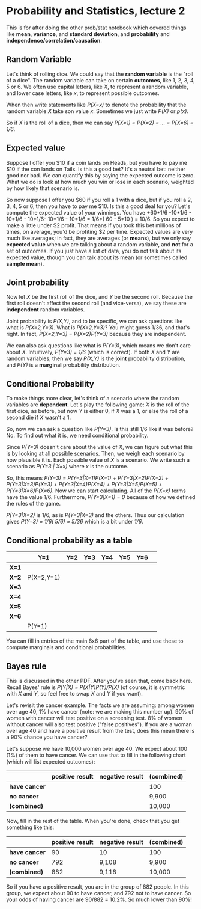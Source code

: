 # Probability and Statistics, lecture 2
This is for after doing the other prob/stat notebook which covered things like **mean**, **variance**, and **standard deviation**, and **probability** and **independence/correlation/causation**.

## Random Variable
Let's think of rolling dice.  We could say that the **random variable** is the "roll of a dice". The random variable can take on certain **outcomes**, like 1, 2, 3, 4, 5 or 6.  We often use capital letters, like *X*, to represent a random variable, and lower case letters, like *x*, to represent possible outcomes.

When then write statements like *P(X=x)* to denote the probability that the random variable *X* take son value *x*.  Sometimes we just write *P(X)* or *p(x)*.

So if *X* is the roll of a dice, then we can say *P(X=1) = P(X=2) = ... = P(X=6) = 1/6*.

## Expected value
Suppose I offer you $10 if a coin lands on Heads, but you have to pay me $10 if the con lands on Tails. Is this a good bet?  It's a neutral bet: neither good nor bad. We can quantify this by saying the expected outcome is zero.  What we do is look at how much you win or lose in each scenario, weighted by how likely that scenario is.

So now suppose I offer you $60 if you roll a 1 with a dice, but if you roll a 2, 3, 4, 5 or 6, then you have to pay me $10.  Is this a good deal for you?  Let's compute the expected value of your winnings.  You have +60\*1/6 -10\*1/6 - 10\*1/6 - 10\*1/6- 10\*1/6 - 10\*1/6 = 1/6\*( 60 - 5\*10 ) = 10/6. So you expect to make a little under $2 profit. That means if you took this bet millions of times, on average, you'd be profiting $2 per time.  Expected values are very much like averages; in fact, they are averages (or **means**), but we only say **expected value** when we are talking about a random variable, and **not** for a set of outcomes. If you just have a list of data, you do not talk about its expected value, though you can talk about its mean (or sometimes called **sample mean**).

## Joint probability
Now let *X* be the first roll of the dice, and *Y* be the second roll. Because the first roll doesn't affect the second roll (and vice-versa), we say these are **independent** random variables.

Joint probability is *P(X,Y)*, and to be specific, we can ask questions like what is *P(X=2,Y=3)*.  What is *P(X=2,Y=3)*? You might guess 1/36, and that's right. In fact, *P(X=2,Y=3) = P(X=2)P(Y=3)* because they are independent.

We can also ask questions like what is *P(Y=3)*, which means we don't care about *X*. Intuitively, *P(Y=3) = 1/6* (which is correct).  If both *X* and *Y* are random variables, then we say *P(X,Y)* is the **joint** probability distribution, and *P(Y)* is a **marginal** probability distribution.

## Conditional Probability
To make things more clear, let's think of a scenario where the random variables are **dependent**. Let's play the following game: *X* is the roll of the first dice, as before, but now *Y* is either 0, if *X* was a 1, or else the roll of a second die if *X* wasn't a 1.

So, now we can ask a question like *P(Y=3)*.  Is this still 1/6 like it was before?  No. To find out what it is, we need conditional probability.

Since *P(Y=3)* doesn't care about the value of *X*, we can figure out what this is by looking at all possible scenarios. Then, we weigh each scenario by how plausible it is.  Each possible value of *X* is a scenario. We write such a scenario as *P(Y=3 | X=x)* where *x* is the outcome.

So, this means *P(Y=3) = P(Y=3|X=1)P(X=1) + P(Y=3|X=2)P(X=2) + P(Y=3|X=3)P(X=3) + P(Y=3|X=4)P(X=4) + P(Y=3|X=5)P(X=5) + P(Y=3|X=6)P(X=6)*.  Now we can start calculating.  All of the *P(X=x)* terms have the value 1/6. Furthermore, *P(Y=3|X=1) = 0* because of how we defined the rules of the game.

*P(Y=3|X=2)* is 1/6, as is *P(Y=3|X=3)* and the others.  Thus our calculation gives
*P(Y=3) = 1/6( 5/6) = 5/36* which is a bit under *1/6*.

## Conditional probability as a table

|      | Y=1  | Y=2 | Y=3 | Y=4 | Y=5 | Y=6 | |
| --- | --- | --- | --- | --- | --- | --- |--- |
| **X=1**  |
| **X=2**  | P(X=2,Y=1)
| **X=3**  |
| **X=4**  |
| **X=5**  |
| **X=6**  |
|   | P(Y=1)  |

You can fill in entries of the main 6x6 part of the table, and use these to compute marginals and conditional probabilities.

## Bayes rule
This is discussed in the other PDF. After you've seen that, come back here. Recall Bayes' rule is
*P(Y|X) = P(X|Y)P(Y)/P(X)* (of course, it is symmetric with *X* and *Y*, so feel free to swap *X* and *Y* if you want).

Let's revisit the cancer example. The facts we are assuming: among women over age 40, 1% have cancer (note: we are making this number up).  90% of women with cancer will test positive on a screening test. 8% of women without cancer will also test positive ("false positives").  If you are a woman over age 40 and have a positive result from the test, does this mean there is a 90% chance you have cancer?

Let's suppose we have 10,000 women over age 40. We expect about 100 (1%) of them to have cancer. We can use that to fill in the following chart (which will list expected outcomes):

|   | positive result  | negative result   |  (combined) |
| --- | --- | --- | --- |
| **have cancer**  |   |   | 100  |
| **no cancer**  |   |   | 9,900  |
| **(combined)**  |   |   | 10,000  |

Now, fill in the rest of the table. When you're done, check that you get something like this:






|   | positive result  | negative result   |  (combined) |
| --- | --- | --- | --- |
| **have cancer**  | 90  | 10  | 100  |
| **no cancer**  | 792  | 9,108  | 9,900  |
| **(combined)**  | 882  | 9,118  | 10,000  |

So if you have a positive result, you are in the group of 882 people.  In this group, we expect about 90 to have cancer, and 792 not to have cancer. So your odds of having cancer are 90/882 = 10.2%.  So much lower than 90%!
